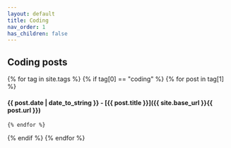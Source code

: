 ```yaml
---
layout: default
title: Coding
nav_order: 1
has_children: false
---
```


## Coding posts
{% for tag in site.tags %}
  {% if tag[0] == "coding" %}
    {% for post in tag[1] %}
#### {{ post.date | date_to_string }} - [{{ post.title }}]({{ site.base_url }}{{ post.url }})

    {% endfor %}
  {% endif %}
{% endfor %}